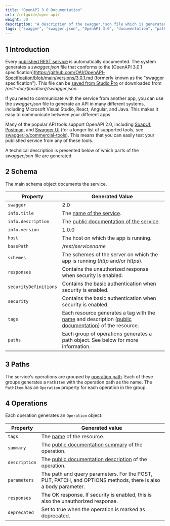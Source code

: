 ```yaml
---
title: "OpenAPI 3.0 Documentation"
url: /refguide/open-api/
weight: 30
description: "A description of the swagger.json file which is generated by a published REST service "
tags: ["swagger", "swagger.json", "OpenAPI 3.0", "documentation", "paths", "operations", "studio pro"]
---
```


## 1 Introduction

Every [published REST service](/refguide/published-rest-service/) is automatically documented. The system generates a *swagger.json* file that conforms to the [OpenAPI 3.0.1 specification](https://github.com/OAI/OpenAPI-Specification/blob/main/versions/3.0.1.md (formerly known as the "swagger specification"). This file can be [saved from Studio Pro](/refguide/published-rest-service/#export-swagger-json) or downloaded from */rest-doc/{location}/swagger.json*.

If you need to communicate with the service from another app, you can use the *swagger.json* file to generate an API in many different systems, including Microsoft Visual Studio, React, Angular, and Java. This makes it easy to communicate between your different apps.

Many of the popular API tools support OpenAPI 2.0, including [SoapUI](https://www.soapui.org/), [Postman](https://www.getpostman.com/), and [Swagger UI](https://swagger.io/swagger-ui/) (for a longer list of supported tools, see [swagger.io/commercial-tools](https://swagger.io/commercial-tools/)). This means that you can easily test your published service from any of these tools.

A technical description is presented below of which parts of the *swagger.json* file are generated.

## 2 Schema

The main schema object documents the service.

| Property | Generated Value |
| --- | --- |
| `swagger` | 2.0 |
| `info.title` | The [name of the service](/refguide/published-rest-service/#service-name). |
| `info.description` | The [public documentation of the service](/refguide/published-rest-service/#public-documentation). |
| `info.version` | 1.0.0 |
| `host` | The host on which the app is running. |
| `basePath` | */rest/servicename* |
| `schemes` | The schemes of the server on which the app is running (*http* and/or *https*). |
| `responses` | Contains the unauthorized response when security is enabled. |
| `securityDefinitions` | Contains the basic authentication when security is enabled. |
| `security` | Contains the basic authentication when security is enabled. |
| `tags` | Each resource generates a tag with the [name](/refguide/published-rest-resource/#name) and description ([public documentation](/refguide/published-rest-resource/#public-documentation)) of the resource. |
| `paths` | Each group of operations generates a path object. See below for more information. |

## 3 Paths

The service's operations are grouped by [operation path](/refguide/published-rest-operation/#operation-path). Each of these groups generates a `PathItem` with the operation path as the name. The `PathItem` has an `Operation` property for each operation in the group.

## 4 Operations

Each operation generates an `Operation` object:

| Property | Generated value |
| --- | --- |
| `tags` | The [name](/refguide/published-rest-resource/#name) of the resource. |
| `summary` | The [public documentation summary](/refguide/published-rest-operation/#summary) of the operation. |
| `description` | The [public documentation description](/refguide/published-rest-operation/#description) of the operation. |
| `parameters` | The path and query parameters. For the POST, PUT, PATCH, and OPTIONS methods, there is also a body parameter. |
| `responses` | The OK response. If security is enabled, this is also the unauthorized response. |
| `deprecated` | Set to true when the operation is marked as deprecated. |
